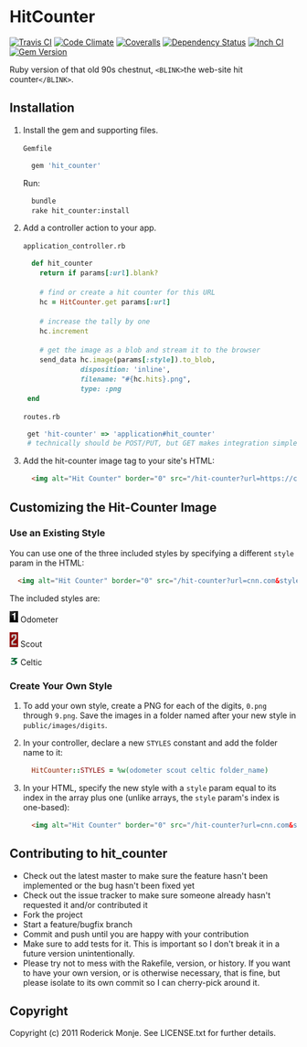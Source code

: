 # HitCounter

[![Travis CI](https://secure.travis-ci.org/ivanoblomov/hit_counter.png)](https://travis-ci.org/ivanoblomov/hit_counter)
[![Code Climate](https://codeclimate.com/github/ivanoblomov/hit_counter.png)](https://codeclimate.com/github/ivanoblomov/hit_counter)
[![Coveralls](https://coveralls.io/repos/ivanoblomov/hit_counter/badge.svg?branch=master&service=github)](https://coveralls.io/github/ivanoblomov/hit_counter?branch=master)
[![Dependency Status](https://gemnasium.com/ivanoblomov/hit_counter.png)](https://gemnasium.com/ivanoblomov/hit_counter)
[![Inch CI](https://inch-ci.org/github/ivanoblomov/hit_counter.svg?branch=master&amp;style=flat)](https://inch-ci.org/github/ivanoblomov/hit_counter)
[![Gem Version](https://badge.fury.io/rb/hit_counter.svg)](https://badge.fury.io/rb/hit_counter)

Ruby version of that old 90s chestnut, `<BLINK>`the web-site hit counter`</BLINK>`.

## Installation

1. Install the gem and supporting files.

    `Gemfile`
    ```ruby
      gem 'hit_counter'
    ```

    Run:

    ```bash
      bundle
      rake hit_counter:install
    ```

2. Add a controller action to your app.

    `application_controller.rb`
    ```ruby
      def hit_counter
        return if params[:url].blank?

        # find or create a hit counter for this URL
        hc = HitCounter.get params[:url]

        # increase the tally by one
        hc.increment

        # get the image as a blob and stream it to the browser
        send_data hc.image(params[:style]).to_blob,
                  disposition: 'inline',
                  filename: "#{hc.hits}.png",
                  type: :png
     end
    ```

    `routes.rb`
    ```ruby
     get 'hit-counter' => 'application#hit_counter'
     # technically should be POST/PUT, but GET makes integration simpler
    ````

3. Add the hit-counter image tag to your site's HTML:

    ```html
      <img alt="Hit Counter" border="0" src="/hit-counter?url=https://cnn.com&style=1" />
    ````

## Customizing the Hit-Counter Image

### Use an Existing Style

You can use one of the three included styles by specifying a different `style` param in the HTML:

```html
  <img alt="Hit Counter" border="0" src="/hit-counter?url=cnn.com&style=1" />
```

The included styles are:

![image of 1 in odometer style](/public/images/digits/odometer/1.png)
Odometer

![image of 2 in scout style](/public/images/digits/scout/2.png)
Scout

![image of 3 in celtic style](/public/images/digits/celtic/3.png)
Celtic

### Create Your Own Style

1. To add your own style, create a PNG for each of the digits, `0.png` through `9.png`. Save the images in a folder named after your new style in `public/images/digits`.

2. In your controller, declare a new `STYLES` constant and add the folder name to it:

    ```ruby
      HitCounter::STYLES = %w(odometer scout celtic folder_name)
    ```

3. In your HTML, specify the new style with a `style` param equal to its index in the array plus one (unlike arrays, the `style` param's index is one-based):

    ```html
      <img alt="Hit Counter" border="0" src="/hit-counter?url=cnn.com&style=4" />
    ```

## Contributing to hit_counter

* Check out the latest master to make sure the feature hasn't been implemented or the bug hasn't been fixed yet
* Check out the issue tracker to make sure someone already hasn't requested it and/or contributed it
* Fork the project
* Start a feature/bugfix branch
* Commit and push until you are happy with your contribution
* Make sure to add tests for it. This is important so I don't break it in a future version unintentionally.
* Please try not to mess with the Rakefile, version, or history. If you want to have your own version, or is otherwise necessary, that is fine, but please isolate to its own commit so I can cherry-pick around it.

## Copyright

Copyright (c) 2011 Roderick Monje. See LICENSE.txt for further details.

